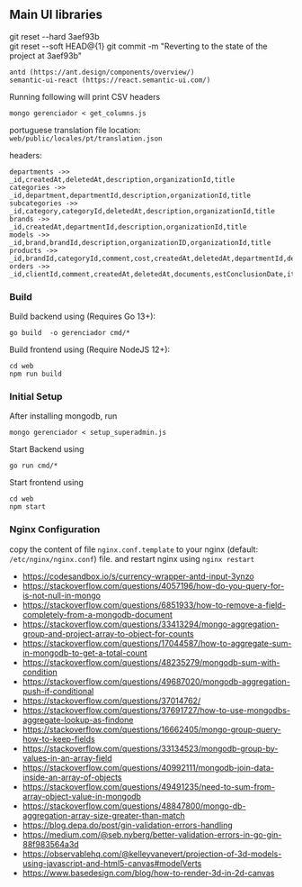 ## Main UI libraries

git reset --hard 3aef93b  
git reset --soft HEAD@{1}
git commit -m "Reverting to the state of the project at 3aef93b"

```
antd (https://ant.design/components/overview/)
semantic-ui-react (https://react.semantic-ui.com/)
```

Running following will print CSV headers

```
mongo gerenciador < get_columns.js
```

portuguese translation file location: `web/public/locales/pt/translation.json`

headers:

```
departments ->>  _id,createdAt,deletedAt,description,organizationId,title
categories ->>  _id,department,departmentId,description,organizationId,title
subcategories ->>  _id,category,categoryId,deletedAt,description,organizationId,title
brands ->>  _id,createdAt,departmentId,description,organizationId,title
models ->>  _id,brand,brandId,description,organizationID,organizationId,title
products ->>  _id,brandId,categoryId,comment,cost,createdAt,deletedAt,departmentId,description,images,minStockThreshold,modelId,organizationId,price,productIds,sellBy,status,subcategoryId,title,totalUnits,unit,unitType
orders ->>  _id,clientId,comment,createdAt,deletedAt,documents,estConclusionDate,items,orderId,organizationId,processStatus,status,userId
```

### Build

Build backend using (Requires Go 13+):

```
go build  -o gerenciador cmd/*
```

Build frontend using (Require NodeJS 12+):

```
cd web
npm run build
```

### Initial Setup

After installing mongodb, run

```
mongo gerenciador < setup_superadmin.js
```

Start Backend using

```
go run cmd/*
```

Start frontend using

```
cd web
npm start
```

### Nginx Configuration

copy the content of file `nginx.conf.template` to your nginx (default: `/etc/nginx/nginx.conf`) file.
and restart nginx using `nginx restart`

- https://codesandbox.io/s/currency-wrapper-antd-input-3ynzo
- https://stackoverflow.com/questions/4057196/how-do-you-query-for-is-not-null-in-mongo
- https://stackoverflow.com/questions/6851933/how-to-remove-a-field-completely-from-a-mongodb-document
- https://stackoverflow.com/questions/33413294/mongo-aggregation-group-and-project-array-to-object-for-counts
- https://stackoverflow.com/questions/17044587/how-to-aggregate-sum-in-mongodb-to-get-a-total-count
- https://stackoverflow.com/questions/48235279/mongodb-sum-with-condition
- https://stackoverflow.com/questions/49687020/mongodb-aggregation-push-if-conditional
- https://stackoverflow.com/questions/37014762/
- https://stackoverflow.com/questions/37691727/how-to-use-mongodbs-aggregate-lookup-as-findone
- https://stackoverflow.com/questions/16662405/mongo-group-query-how-to-keep-fields
- https://stackoverflow.com/questions/33134523/mongodb-group-by-values-in-an-array-field
- https://stackoverflow.com/questions/40992111/mongodb-join-data-inside-an-array-of-objects
- https://stackoverflow.com/questions/49491235/need-to-sum-from-array-object-value-in-mongodb
- https://stackoverflow.com/questions/48847800/mongo-db-aggregation-array-size-greater-than-match
- https://blog.depa.do/post/gin-validation-errors-handling
- https://medium.com/@seb.nyberg/better-validation-errors-in-go-gin-88f983564a3d
- https://observablehq.com/@kelleyvanevert/projection-of-3d-models-using-javascript-and-html5-canvas#modelVerts
- https://www.basedesign.com/blog/how-to-render-3d-in-2d-canvas
